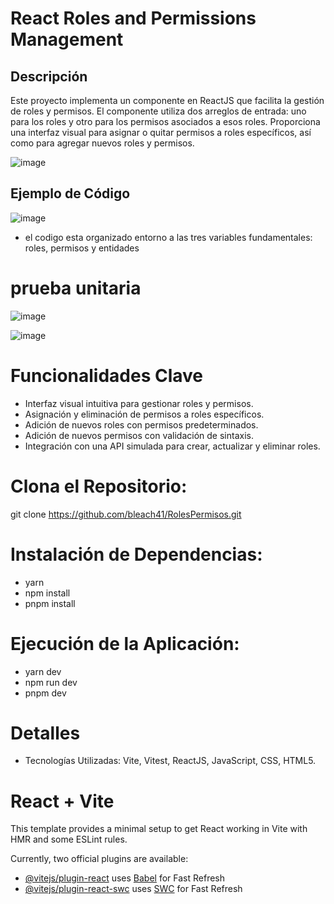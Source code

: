 # React Roles and Permissions Management

## Descripción

Este proyecto implementa un componente en ReactJS que facilita la gestión de roles y permisos. El componente utiliza dos arreglos de entrada: uno para los roles y otro para los permisos asociados a esos roles. Proporciona una interfaz visual para asignar o quitar permisos a roles específicos, así como para agregar nuevos roles y permisos.

![image](https://github.com/bleach41/RolesPermisos/assets/78830055/10f820e8-baa1-4dba-aaa0-5afa320ef406)

## Ejemplo de Código

![image](https://github.com/bleach41/RolesPermisos/assets/78830055/45551d40-5c55-43e3-a196-3c8af8584789)

* el codigo esta organizado entorno a las tres variables fundamentales: roles, permisos y entidades 


# prueba unitaria

![image](https://github.com/bleach41/RolesPermisos/assets/78830055/d9702ebd-1d16-4471-aa73-b3302b97593d)


![image](https://github.com/bleach41/RolesPermisos/assets/78830055/de82d15f-4003-4b23-880c-6cded93c8a60)

# Funcionalidades Clave

* Interfaz visual intuitiva para gestionar roles y permisos.
* Asignación y eliminación de permisos a roles específicos.
* Adición de nuevos roles con permisos predeterminados.
* Adición de nuevos permisos con validación de sintaxis.
* Integración con una API simulada para crear, actualizar y eliminar roles.

# Clona el Repositorio:

git clone https://github.com/bleach41/RolesPermisos.git

# Instalación de Dependencias:
* yarn
* npm install
* pnpm install

# Ejecución de la Aplicación:
* yarn dev
* npm run dev
* pnpm dev

# Detalles
* Tecnologías Utilizadas: Vite, Vitest, ReactJS, JavaScript, CSS, HTML5.


# React + Vite

This template provides a minimal setup to get React working in Vite with HMR and some ESLint rules.

Currently, two official plugins are available:

- [@vitejs/plugin-react](https://github.com/vitejs/vite-plugin-react/blob/main/packages/plugin-react/README.md) uses [Babel](https://babeljs.io/) for Fast Refresh
- [@vitejs/plugin-react-swc](https://github.com/vitejs/vite-plugin-react-swc) uses [SWC](https://swc.rs/) for Fast Refresh
